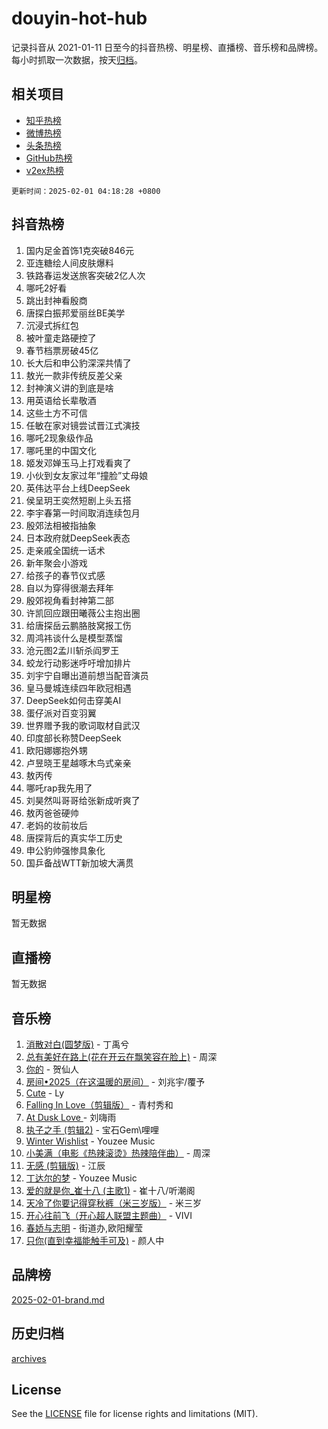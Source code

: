 # douyin-hot-hub

记录抖音从 2021-01-11 日至今的抖音热榜、明星榜、直播榜、音乐榜和品牌榜。每小时抓取一次数据，按天[归档](archives)。

## 相关项目

- [知乎热榜](https://github.com/lonnyzhang423/zhihu-hot-hub)
- [微博热榜](https://github.com/lonnyzhang423/weibo-hot-hub)
- [头条热榜](https://github.com/lonnyzhang423/toutiao-hot-hub)
- [GitHub热榜](https://github.com/lonnyzhang423/github-hot-hub)
- [v2ex热榜](https://github.com/lonnyzhang423/v2ex-hot-hub)


`更新时间：2025-02-01 04:18:28 +0800`

## 抖音热榜

1. 国内足金首饰1克突破846元
1. 亚连糖绘人间皮肤爆料
1. 铁路春运发送旅客突破2亿人次
1. 哪吒2好看
1. 跳出封神看殷商
1. 唐探白振邦爱丽丝BE美学
1. 沉浸式拆红包
1. 被叶童走路硬控了
1. 春节档票房破45亿
1. 长大后和申公豹深深共情了
1. 敖光一款非传统反差父亲
1. 封神演义讲的到底是啥
1. 用英语给长辈敬酒
1. 这些土方不可信
1. 任敏在家对镜尝试晋江式演技
1. 哪吒2现象级作品
1. 哪吒里的中国文化
1. 姬发邓婵玉马上打戏看爽了
1. 小伙到女友家过年“撞脸”丈母娘
1. 英伟达平台上线DeepSeek
1. 侯呈玥王奕然短剧上头五搭
1. 李宇春第一时间取消连续包月
1. 殷郊法相被指抽象
1. 日本政府就DeepSeek表态
1. 走亲戚全国统一话术
1. 新年聚会小游戏
1. 给孩子的春节仪式感
1. 自以为穿得很潮去拜年
1. 殷郊视角看封神第二部
1. 许凯回应跟田曦薇公主抱出圈
1. 给唐探岳云鹏胳肢窝报工伤
1. 周鸿祎谈什么是模型蒸馏
1. 沧元图2孟川斩杀阎罗王
1. 蛟龙行动影迷呼吁增加排片
1. 刘宇宁自曝出道前想当配音演员
1. 皇马曼城连续四年欧冠相遇
1. DeepSeek如何击穿美AI
1. 蛋仔派对百变羽翼
1. 世界赠予我的歌词取材自武汉
1. 印度部长称赞DeepSeek
1. 欧阳娜娜抱外甥
1. 卢昱晓王星越啄木鸟式亲亲
1. 敖丙传
1. 哪吒rap我先用了
1. 刘昊然叫哥哥给张新成听爽了
1. 敖丙爸爸硬帅
1. 老妈的妆前妆后
1. 唐探背后的真实华工历史
1. 申公豹帅强惨具象化
1. 国乒备战WTT新加坡大满贯

## 明星榜

暂无数据

## 直播榜

暂无数据

## 音乐榜

1. [消散对白(圆梦版)](https://sf5-hl-cdn-tos.douyinstatic.com/obj/tos-cn-ve-2774/og4jB5I5IizzoZVAAAzWgBMAsMDWoArfwBOiFs) - 丁禹兮
1. [总有美好在路上(花在开云在飘笑容在脸上)](https://sf5-hl-cdn-tos.douyinstatic.com/obj/tos-cn-ve-2774/oU5u7NwtfBIvaNhoQBszOvAlRiAoiWAVVyBMq4) - 周深
1. [你的](https://sf5-hl-cdn-tos.douyinstatic.com/obj/tos-cn-ve-2774/oYuIeKf42jB7sEV6B2upMdpYAgfrQWj0FeRegh) - 贺仙人
1. [房间•2025（在这温暖的房间）](https://sf5-hl-cdn-tos.douyinstatic.com/obj/tos-cn-ve-2774/oMzJcnT8BgIetASeBfwfEeBQVNfACiCifhfZP7g) - 刘兆宇/覆予
1. [Cute](https://sf5-hl-cdn-tos.douyinstatic.com/obj/tos-cn-ve-2774/o4IbIzHWKAAB4wsS5qMBRiiAlEBGTpQRNfFvuo) - Ly
1. [Falling In Love（剪辑版）](https://sf5-hl-cdn-tos.douyinstatic.com/obj/tos-cn-ve-2774/o8ajpA8zzgBPahbBIO8AcKGBLJezFCRd1wfP9f) - 青村秀和
1. [ At Dusk  Love ](https://sf5-hl-cdn-tos.douyinstatic.com/obj/tos-cn-ve-2774/o8CrpCf5CaYgI4ZrtQgMQAFEfuGqNnRSDQAPBc) - 刘嗨雨
1. [执子之手 (剪辑2)](https://sf5-hl-cdn-tos.douyinstatic.com/obj/tos-cn-ve-2774/oUoZLQjCc31XzqsBnBQUNgeKtYPBcgbFDwtfcu) - 宝石Gem\哩哩
1. [Winter Wishlist](https://sf3-cdn-tos.douyinstatic.com/obj/tos-cn-ve-2774/oIIgUOeamCFCVAzxN6MFRLIBlLGpUqQxeeHrLE) - Youzee Music
1. [小美满（电影《热辣滚烫》热辣陪伴曲）](https://sf5-hl-cdn-tos.douyinstatic.com/obj/tos-cn-ve-2774/o0GAn2lSgfZIDUgtevCGDQYnFg4CwnrBaxbTZL) - 周深
1. [无感 (剪辑版)](https://sf5-hl-cdn-tos.douyinstatic.com/obj/tos-cn-ve-2774/o0eIsUzJBDlQaQFC5OFlgbMEZC1TFYBftOBn6p) - 江辰
1. [丁达尔的梦](https://sf3-cdn-tos.douyinstatic.com/obj/tos-cn-ve-2774/oMU3WirUZBVQkAC9ccG5P2IQirziZM2RTInUY) - Youzee Music
1. [爱的就是你_崔十八 (主歌1)](https://sf5-hl-cdn-tos.douyinstatic.com/obj/tos-cn-ve-2774/oI5BO5DhFZ6UTcNCnZaOCBLtZ7WIMQGfgnXf5E) - 崔十八/听潮阁
1. [天冷了你要记得穿秋裤（米三岁版）](https://sf5-hl-cdn-tos.douyinstatic.com/obj/tos-cn-ve-2774/oQlIwVIDWiZ6BQilAorS7MA0AgCkQDvcZAdm1) - 米三岁
1. [开心往前飞（开心超人联盟主题曲）](https://sf5-hl-cdn-tos.douyinstatic.com/obj/tos-cn-ve-2774/9d8fb7c82cf1421fb93a9fe925275e0a) - VIVI
1. [春娇与志明](https://sf5-hl-cdn-tos.douyinstatic.com/obj/tos-cn-ve-2774/e530d8fceb7044b39707d7f9ff54add1) - 街道办,欧阳耀莹
1. [只你(直到幸福能触手可及)](https://sf5-hl-cdn-tos.douyinstatic.com/obj/tos-cn-ve-2774/o0lBkRDzFTeaVSUz3ZZSCBVtZ5DIMQGfgmEAuE) - 颜人中

## 品牌榜

[2025-02-01-brand.md](archives/2025-02-01-brand.md)

## 历史归档

[archives](archives)

## License

See the [LICENSE](LICENSE) file for license rights and limitations (MIT).
